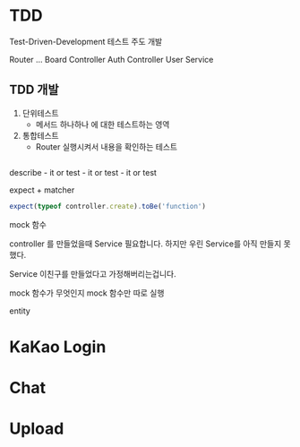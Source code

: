 # TDD

Test-Driven-Development
테스트 주도 개발 

Router ...
Board Controller 
Auth Controller 
User Service 


## TDD 개발

1. 단위테스트
    - 메서드 하나하나 에 대한 테스트하는 영역 
2. 통합테스트 
    - Router 실행시켜서 내용을 확인하는 테스트


```sh

```

describe 
    - it or test
    - it or test
    - it or test


expect + matcher
```js
expect(typeof controller.create).toBe('function')
```


mock 함수 

controller 를 만들었을때 
Service 필요합니다. 하지만 우린 Service를 아직 만들지 못했다.

Service 이친구를 만들었다고 가정해버리는겁니다.


mock 함수가 무엇인지 mock 함수만 따로 실행


entity 



# KaKao Login
# Chat
# Upload 